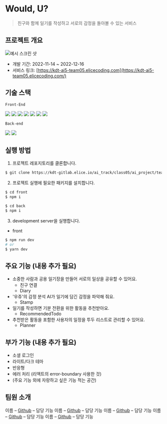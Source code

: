# Would, U?
> 친구와 함께 일기를 작성하고 서로의 감정을 돌아볼 수 있는 서비스

## 프로젝트 개요

![예시 스크린 샷](../header.png)

- 개발 기간: 2022-11-14 ~ 2022-12-16
- 서비스 링크: [https://kdt-ai5-team05.elicecoding.com](https://kdt-ai5-team05.elicecoding.com/)

## 기술 스택
`Front-End` 

<img src="https://img.shields.io/badge/Next.js-000000?style=flat-square&logo=Next.js&logoColor=white"/>
<img src="https://img.shields.io/badge/Typescript-3178C6?style=flat-square&logo=Typescript&logoColor=white"/>
<img src="https://img.shields.io/badge/ReactQuery-FF4154?style=flat-square&logo=ReactQuery&logoColor=white"/>
<img src="https://img.shields.io/badge/Recoil-black?style=flat-square&logo=Recoil&logoColor=white"/>
<img src="https://img.shields.io/badge/styledcomponents-DB7093?style=flat-square&logo=styled-components&logoColor=white"/>
<img src="https://img.shields.io/badge/Axios-5A29E4?style=flat-square&logo=Axios&logoColor=white"/>
<img src="https://img.shields.io/badge/ReactHookForm-EC5990?style=flat-square&logo=ReactHookForm&logoColor=white"/>


`Back-end`

<img src="https://img.shields.io/badge/Nest.js-E0234E?style=flat-square&logo=Nestjs&logoColor=white">
<img src="https://img.shields.io/badge/mysql-4479A1?style=flat-square&logo=mysql&logoColor=white">

## 실행 방법

1. 프로젝트 레포지토리를 클론합니다.

```sh
$ git clone https://kdt-gitlab.elice.io/ai_track/class05/ai_project/team05/team05.git
```

2. 프로젝트 실행에 필요한 패키지를 설치합니다.

```sh
$ cd front
$ npm i

$ cd back
$ npm i
```

3. development server을 실행합니다.
- front
```sh
$ npm run dev
# or
$ yarn dev
```

## 주요 기능 (내용 추가 필요)

* 소중한 사람과 공용 일기장을 만들어 서로의 일상을 공유할 수 있어요.
    * 친구 연결
    * Diary
* '우쥬'의 감정 분석 AI가 일기에 담긴 감정을 파악해 줘요.
    * Stamp
* 일기를 작성하면 기분 전환을 위한 활동을 추천받아요.
    * RecommendedTodo
* 추천받은 활동을 포함한 사용자의 일정을 투두 리스트로 관리할 수 있어요.
    * Planner

## 부가 기능 (내용 추가 필요)

* 소셜 로그인
* 라이트/다크 테마
* 반응형
* 에러 처리 (리액트의 error-boundary 사용한 것)
* (주요 기능 외에 자랑하고 싶은 기능 적는 공간)

## 팀원 소개

이름 – [Github](https://twitter.com/dbader_org) – 담당 기능
이름 – [Github](https://twitter.com/dbader_org) – 담당 기능
이름 – [Github](https://twitter.com/dbader_org) – 담당 기능
이름 – [Github](https://twitter.com/dbader_org) – 담당 기능
이름 – [Github](https://twitter.com/dbader_org) – 담당 기능
